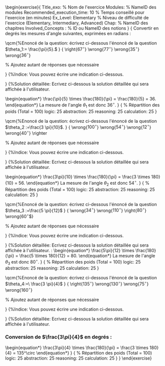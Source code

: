 \begin{exercise}{
Title_exo: % Nom de l'exercice
Modules: % NameID des modules
Recommended_execution_time: 10 % Temps conseillé pour l'exercice (en minutes)
Ex_Level: Elementary % Niveau de difficulté de l'exercice (Elementary, Intermediary, Advanced)
Chap: % NameID des chapitres
Involved_Concepts : % ID ou NameID des notions
}
{
Convertir en degrés les mesures d'angle suivantes, exprimées en radians :

\qcm{%Enoncé de la question: écrivez ci-dessous l'énoncé de la question
$\theta_1:= \frac{\pi}{5}.$
}
{
\right{$67^\circ$}
\wrong{$77^\circ$}
\wrong{$35^\circ$}
\wrong{$36^\circ$}

% Ajoutez autant de réponses que nécessaire

}
{%Indice: Vous pouvez écrire une indication ci-dessous.

}
{%Solution détaillée: Ecrivez ci-dessous la solution détaillée qui sera affichée à l'utilisateur.

\begin{equation*}
\frac{\pi}{5} \times \frac{180}{\pi} = \frac{180}{5} = 36.
\end{equation*}
La mesure de l'angle $\theta_1$ est donc $36^{\circ}$.
}
{
% Répartition des poids (Total = 100)
logic: 25
abstraction: 25
reasoning: 25
calculation: 25
}

\qcm{%Enoncé de la question: écrivez ci-dessous l'énoncé de la question
$\theta_2 :=\frac{3 \pi}{10}$.
}
{
\wrong{$100^\circ$}
\wrong{$54^\circ$}
\wrong{$12^\circ$}
\wrong{$40^\circ$}
\righter

% Ajoutez autant de réponses que nécessaire

}
{%Indice: Vous pouvez écrire une indication ci-dessous.

}
{%Solution détaillée: Ecrivez ci-dessous la solution détaillée qui sera affichée à l'utilisateur.

\begin{equation*}
\frac{3\pi}{10} \times \frac{180}{\pi} = \frac{3 \times 180}{10} = 56.
\end{equation*}
La mesure de l'angle $\theta_2$ est donc $54^{\circ}$.
}
{
% Répartition des poids (Total = 100)
logic: 25
abstraction: 25
reasoning: 25
calculation: 25
}

\qcm{%Enoncé de la question: écrivez ci-dessous l'énoncé de la question
$\theta_3 :=\frac{5 \pi}{12}$
}
{
\wrong{$34^\circ$}
\wrong{$110^\circ$}
\right{$80^\circ$}
\wrong{$60^\circ$$}

% Ajoutez autant de réponses que nécessaire

}
{%Indice: Vous pouvez écrire une indication ci-dessous.

}
{%Solution détaillée: Ecrivez ci-dessous la solution détaillée qui sera affichée à l'utilisateur.
:
\begin{equation*}
\frac{5\pi}{12} \times \frac{180}{\pi} = \frac{5 \times 180}{12} = 80.
\end{equation*}
La mesure de l'angle $\theta_3$ est donc $80^{\circ}$.
}
{
% Répartition des poids (Total = 100)
logic: 25
abstraction: 25
reasoning: 25
calculation: 25
}

\qcm{%Enoncé de la question: écrivez ci-dessous l'énoncé de la question
$\theta_4:=\ \frac{3 \pi}{4}$
}
{
\right{$135^\circ$}
\wrong{$130^\circ$}
\wrong{$75^\circ$}
\wrong{$160^\circ$}

% Ajoutez autant de réponses que nécessaire

}
{%Indice: Vous pouvez écrire une indication ci-dessous.

}
{%Solution détaillée: Ecrivez ci-dessous la solution détaillée qui sera affichée à l'utilisateur.
### Conversion de $\frac{3\pi}{4}$ en degrés :

\begin{equation*}
\frac{3\pi}{4} \times \frac{180}{\pi} = \frac{3 \times 180}{4} = 135^\circ
\end{equation*}
}
{
% Répartition des poids (Total = 100)
logic: 25
abstraction: 25
reasoning: 25
calculation: 25
}
}
\end{exercise}
